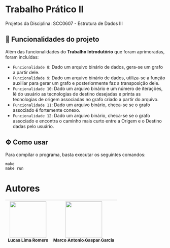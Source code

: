 # Trabalho Prático II
Projetos da Disciplina: SCC0607 - Estrutura de Dados III

## :hammer: Funcionalidades do projeto

Além das funcionalidades do **Trabalho Introdutório** que foram aprimoradas, foram incluídas:

- `Funcionalidade 8`: Dado um arquivo binário de dados, gera-se um grafo a partir dele.
- `Funcionalidade 9`: Dado um arquivo binário de dados, utiliza-se a função auxiliar para gerar um grafo e posteriormente faz a transposição dele.
- `Funcionalidade 10`: Dado um arquivo binário e um número de iterações, lê do usuário as tecnologias de destino desejadas e printa as tecnologias de origem associadas no grafo criado a partir do arquivo.
- `Funcionalidade 11`: Dado um arquivo binário, checa-se se o grafo associado é fortemente conexo.
- `Funcionalidade 12`: Dado um arquivo binário, checa-se se o grafo associado e encontra o caminho mais curto entre a Origem e o Destino dadas pelo usuário.

## :gear: Como usar

Para compilar o programa, basta executar os seguintes comandos:

```
make 
make run
```


# Autores

| [<img loading="lazy" src="https://avatars.githubusercontent.com/u/101420277?v=4" width=115><br><sub>Lucas Lima Romero</sub>](https://github.com/luckera) |  [<img loading="lazy" src="https://avatars.githubusercontent.com/u/105023846?v=4" width=115><br><sub>Marco Antonio Gaspar Garcia</sub>](https://github.com/marcogarcia2) |
| :---: | :---: |
